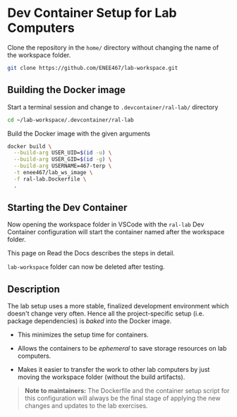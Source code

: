 # Dev Container Setup for Lab Computers

Clone the repository in the `home/` directory without changing the name of the workspace folder.

```bash
git clone https://github.com/ENEE467/lab-workspace.git
```

## Building the Docker image

Start a terminal session and change to `.devcontainer/ral-lab/` directory

```bash
cd ~/lab-workspace/.devcontainer/ral-lab
```

Build the Docker image with the given arguments

```bash
docker build \
  --build-arg USER_UID=$(id -u) \
  --build-arg USER_GID=$(id -g) \
  --build-arg USERNAME=467-terp \
  -t enee467/lab_ws_image \
  -f ral-lab.Dockerfile \
  .
```

## Starting the Dev Container

Now opening the workspace folder in VSCode with the `ral-lab` Dev Container configuration will
start the container named after the workspace folder.

This page on Read the Docs describes the steps in detail.

`lab-workspace` folder can now be deleted after testing.

## Description

The lab setup uses a more stable, finalized development environment which doesn't change very often.
Hence all the project-specific setup (i.e. package dependencies) is *baked* into the Docker image.

- This minimizes the setup time for containers.

- Allows the containers to be *ephemeral* to save storage resources on lab computers.

- Makes it easier to transfer the work to other lab computers by just moving the workspace folder
  (without the build artifacts).

>**Note to maintainers:** The Dockerfile and the container setup script for this configuration will
always be the final stage of applying the new changes and updates to the lab exercises.
